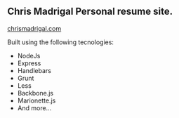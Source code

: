 ## Chris Madrigal Personal resume site.
[chrismadrigal.com](chrismadrigal.com)

Built using the following tecnologies:

* NodeJs
* Express
* Handlebars
* Grunt
* Less
* Backbone.js
* Marionette.js
* And more...
